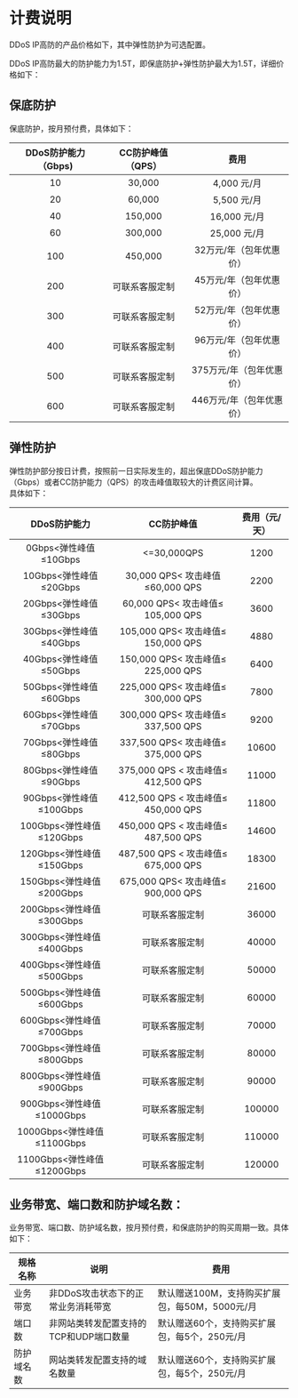 # 计费说明
DDoS IP高防的产品价格如下，其中弹性防护为可选配置。

DDoS IP高防最大的防护能力为1.5T，即保底防护+弹性防护最大为1.5T，详细价格如下：


## 保底防护
保底防护，按月预付费，具体如下：


| DDoS防护能力（Gbps) | CC防护峰值（QPS） |     费用    |
| :-----------------: | :---------------: |  :----------------------: |
|         10          |      30,000       |        4,000 元/月       |
|         20          |      60,000       |        5,500 元/月       |
|         40          |      150,000      |        16,000 元/月      |
|         60          |      300,000      |        25,000 元/月      |
|         100         |      450,000      |   32万元/年（包年优惠价）  |
|         200         |  可联系客服定制    |   45万元/年（包年优惠价）  |
|         300         |  可联系客服定制    |   52万元/年（包年优惠价）  |
|         400         |  可联系客服定制    |   96万元/年（包年优惠价）  |
|         500         |  可联系客服定制    |   375万元/年（包年优惠价） |
|         600         |  可联系客服定制    |   446万元/年（包年优惠价） |



## 弹性防护
弹性防护部分按日计费，按照前一日实际发生的，超出保底DDoS防护能力（Gbps）或者CC防护能力（QPS）的攻击峰值取较大的计费区间计算。</br>
具体如下：

 DDoS防护能力 | CC防护峰值 |费用（元/天）
:--: |:--: |:----:
0Gbps<弹性峰值≤10Gbps|<=30,000QPS|1200
10Gbps<弹性峰值≤20Gbps|	30,000 QPS< 攻击峰值≤60,000 QPS	|2200
20Gbps<弹性峰值≤30Gbps|	60,000 QPS< 攻击峰值≤ 105,000 QPS	|3600
30Gbps<弹性峰值≤40Gbps|	105,000 QPS< 攻击峰值≤ 150,000 QPS	|4880
40Gbps<弹性峰值≤50Gbps|	150,000 QPS< 攻击峰值≤ 225,000 QPS	|6400
50Gbps<弹性峰值≤60Gbps| 225,000 QPS< 攻击峰值≤  300,000 QPS	|7800
60Gbps<弹性峰值≤70Gbps| 300,000 QPS< 攻击峰值≤ 337,500 QPS	|9200
70Gbps<弹性峰值≤80Gbps| 337,500 QPS< 攻击峰值≤  375,000 QPS	|10600
80Gbps<弹性峰值≤90Gbps| 375,000 QPS < 攻击峰值≤ 412,500 QPS	|11000
90Gbps<弹性峰值≤100Gbps| 412,500 QPS < 攻击峰值≤ 450,000 QPS	|11800
100Gbps<弹性峰值≤120Gbps| 450,000 QPS < 攻击峰值≤ 487,500 QPS	|14600
120Gbps<弹性峰值≤150Gbps	| 487,500 QPS < 攻击峰值≤ 675,000 QPS	|18300
150Gbps<弹性峰值≤200Gbps| 675,000 QPS< 攻击峰值≤  900,000 QPS|21600
200Gbps<弹性峰值≤300Gbps| 可联系客服定制 |  36000 
300Gbps<弹性峰值≤400Gbps| 可联系客服定制 | 40000 
400Gbps<弹性峰值≤500Gbps| 可联系客服定制 |  50000 
500Gbps<弹性峰值≤600Gbps| 可联系客服定制 |  60000 
600Gbps<弹性峰值≤700Gbps| 可联系客服定制 |  70000 
700Gbps<弹性峰值≤800Gbps| 可联系客服定制 |  80000 
800Gbps<弹性峰值≤900Gbps| 可联系客服定制 | 90000 
900Gbps<弹性峰值≤1000Gbps| 可联系客服定制 |  100000 
1000Gbps<弹性峰值≤1100Gbps| 可联系客服定制 |  110000 
1100Gbps<弹性峰值≤1200Gbps| 可联系客服定制 |  120000 

## 业务带宽、端口数和防护域名数：
业务带宽、端口数、防护域名数，按月预付费，和保底防护的购买周期一致。具体如下：

| 规格名称 | 说明 |      费用    |
| ----------------- | --------------- |---------------------- |
|  业务带宽 |   非DDoS攻击状态下的正常业务消耗带宽   |    默认赠送100M，支持购买扩展包，每50M，5000元/月  |
|  端口数 |   非网站类转发配置支持的TCP和UDP端口数量   |    默认赠送60个，支持购买扩展包，每5个，250元/月   |
|  防护域名数 |   网站类转发配置支持的域名数量   |    默认赠送60个，支持购买扩展包，每5个，250元/月   |
</br>
